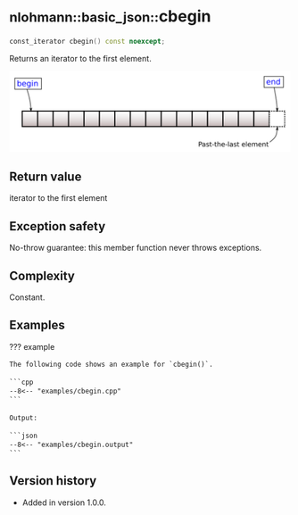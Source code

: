 # <small>nlohmann::basic_json::</small>cbegin

```cpp
const_iterator cbegin() const noexcept;
```

Returns an iterator to the first element.

![Illustration from cppreference.com](../../images/range-begin-end.svg)

## Return value

iterator to the first element

## Exception safety

No-throw guarantee: this member function never throws exceptions.

## Complexity

Constant.

## Examples

??? example

    The following code shows an example for `cbegin()`.

    ```cpp
    --8<-- "examples/cbegin.cpp"
    ```

    Output:

    ```json
    --8<-- "examples/cbegin.output"
    ```

## Version history

- Added in version 1.0.0.
